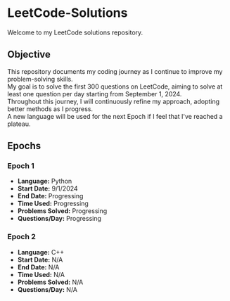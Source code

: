 # LeetCode-Solutions
Welcome to my LeetCode solutions repository.

## Objective
This repository documents my coding journey as I continue to improve my problem-solving skills.  
My goal is to solve the first 300 questions on LeetCode, aiming to solve at least one question per day starting from September 1, 2024.  
Throughout this journey, I will continuously refine my approach, adopting better methods as I progress.  
A new language will be used for the next Epoch if I feel that I've reached a plateau.

## Epochs
### Epoch 1
- **Language:**         Python
- **Start Date:**       9/1/2024
- **End Date:**         Progressing   
- **Time Used:**        Progressing
- **Problems Solved:**  Progressing
- **Questions/Day:**    Progressing

### Epoch 2
- **Language:**         C++
- **Start Date:**       N/A
- **End Date:**         N/A   
- **Time Used:**        N/A
- **Problems Solved:**  N/A
- **Questions/Day:**    N/A
